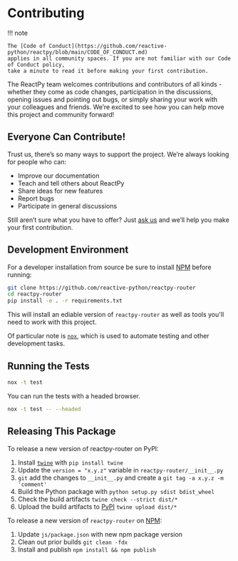 # Contributing

!!! note

    The [Code of Conduct](https://github.com/reactive-python/reactpy/blob/main/CODE_OF_CONDUCT.md)
    applies in all community spaces. If you are not familiar with our Code of Conduct policy,
    take a minute to read it before making your first contribution.

The ReactPy team welcomes contributions and contributors of all kinds - whether they
come as code changes, participation in the discussions, opening issues and pointing out
bugs, or simply sharing your work with your colleagues and friends. We’re excited to see
how you can help move this project and community forward!

## Everyone Can Contribute!

Trust us, there’s so many ways to support the project. We’re always looking for people who can:

- Improve our documentation
- Teach and tell others about ReactPy
- Share ideas for new features
- Report bugs
- Participate in general discussions

Still aren’t sure what you have to offer? Just [ask us](https://github.com/reactive-python/reactpy-router/discussions) and we’ll help you make your first contribution.

## Development Environment

For a developer installation from source be sure to install
[NPM](https://www.npmjs.com/) before running:

```bash
git clone https://github.com/reactive-python/reactpy-router
cd reactpy-router
pip install -e . -r requirements.txt
```

This will install an ediable version of `reactpy-router` as well as tools you'll need
to work with this project.

Of particular note is [`nox`](https://nox.thea.codes/en/stable/), which is used to
automate testing and other development tasks.

## Running the Tests

```bash
nox -t test
```

You can run the tests with a headed browser.

```bash
nox -t test -- --headed
```

## Releasing This Package

To release a new version of reactpy-router on PyPI:

1. Install [`twine`](https://twine.readthedocs.io/en/latest/) with `pip install twine`
2. Update the `version = "x.y.z"` variable in `reactpy-router/__init__.py`
3. `git` add the changes to `__init__.py` and create a `git tag -a x.y.z -m 'comment'`
4. Build the Python package with `python setup.py sdist bdist_wheel`
5. Check the build artifacts `twine check --strict dist/*`
6. Upload the build artifacts to [PyPI](https://pypi.org/) `twine upload dist/*`

To release a new version of `reactpy-router` on [NPM](https://www.npmjs.com/):

1. Update `js/package.json` with new npm package version
2. Clean out prior builds `git clean -fdx`
3. Install and publish `npm install && npm publish`
